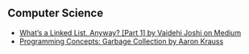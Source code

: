 ## Computer Science

* [What’s a Linked List, Anyway? [Part 1] by Vaidehi Joshi on Medium](https://medium.com/basecs/whats-a-linked-list-anyway-part-1-d8b7e6508b9d)
* [Programming Concepts: Garbage Collection by Aaron Krauss](https://dev.to/thecodeboss/programming-concepts-garbage-collection)